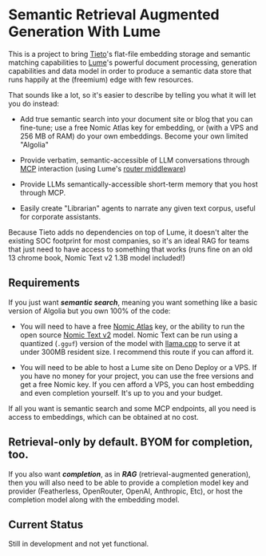 # Semantic Retrieval Augmented Generation With Lume

This is a project to bring [Tieto][1]'s flat-file embedding storage and 
semantic matching capabilities to [Lume][2]'s powerful document processing,
generation capabilities and data model in order to produce a semantic
data store that runs happily at the (freemium) edge with few resources.

That sounds like a lot, so it's easier to describe by telling you what
it will let you do instead:

 - Add true semantic search into your document site or blog that you
 can fine-tune; use a free Nomic Atlas key for embedding, or (with a VPS
 and 256 MB of RAM) do your own embeddings. Become your own limited
 "Algolia" 

 - Provide verbatim, semantic-accessible of LLM conversations through 
 [MCP][3] interaction (using Lume's [router middleware][4])

 - Provide LLMs semantically-accessible short-term memory that you host
 through MCP.

 - Easily create "Librarian" agents to narrate any given text corpus, 
 useful for corporate assistants. 

Because Tieto adds no dependencies on top of Lume, it doesn't alter the 
existing SOC footprint for most companies, so it's an ideal RAG for teams 
that just need to have access to something that works (runs fine on an 
old 13 chrome book, Nomic Text v2 1.3B model included!)

## Requirements

If you just want ***semantic search***, meaning you want something like a 
basic version of Algolia but you own 100% of the code:

 - You will need to have a free [Nomic Atlas][5] key, or the ability to run 
 the open source [Nomic Text v2][5] model. Nomic Text can be run using 
 a quantized (`.gguf`) version of the model with [llama.cpp][6] to serve it 
 at under 300MB resident size. I recommend this route if you can afford it.

 - You will need to be able to host a Lume site on Deno Deploy or a VPS. If 
 you have no money for your project, you can use the free versions and get
 a free Nomic key. If you cen afford a VPS, you can host embedding and
 even completion yourself. It's up to you and your budget.

 If all you want is semantic search and some MCP endpoints, all you need is 
 access to embeddings, which can be obtained at no cost.

 ## Retrieval-only by default. BYOM for completion, too. 

If you also want ***completion***, as in ***RAG*** (retrieval-augmented 
generation), then you will also need to be able to provide a completion 
model key and provider (Featherless, OpenRouter, OpenAI, Anthropic, Etc), 
or host the completion model along with the embedding model.

## Current Status

Still in development and not yet functional.

 [1]: https://github.com/timthepost/tieto
 [2]: https://github.com/lumeland/lume
 [3]: https://modelcontextprotocol.io/docs/getting-started/intro
 [4]: https://lume.land/plugins/router/
 [5]: https://huggingface.co/nomic-ai/nomic-embed-text-v2-moe
 [6]: https://github.com/ggml-org/llama.cpp
 